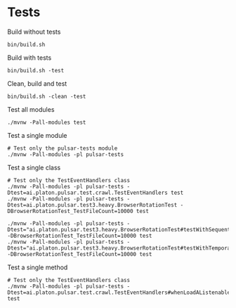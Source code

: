 Tests
=

Build without tests
```shell
bin/build.sh
```

Build with tests
```shell
bin/build.sh -test
```

Clean, build and test
```shell
bin/build.sh -clean -test
```

Test all modules
```shell
./mvnw -Pall-modules test
```

Test a single module
```shell
# Test only the pulsar-tests module
./mvnw -Pall-modules -pl pulsar-tests
```

Test a single class
```shell
# Test only the TestEventHandlers class
./mvnw -Pall-modules -pl pulsar-tests -Dtest=ai.platon.pulsar.test.crawl.TestEventHandlers test
./mvnw -Pall-modules -pl pulsar-tests -Dtest=ai.platon.pulsar.test3.heavy.BrowserRotationTest -DBrowserRotationTest_TestFileCount=10000 test

./mvnw -Pall-modules -pl pulsar-tests -Dtest="ai.platon.pulsar.test3.heavy.BrowserRotationTest#testWithSequentialBrowser" -DBrowserRotationTest_TestFileCount=10000 test
./mvnw -Pall-modules -pl pulsar-tests -Dtest="ai.platon.pulsar.test3.heavy.BrowserRotationTest#testWithTemporaryBrowser" -DBrowserRotationTest_TestFileCount=10000 test
```

Test a single method
```shell
# Test only the TestEventHandlers class
./mvnw -Pall-modules -pl pulsar-tests -Dtest=ai.platon.pulsar.test.crawl.TestEventHandlers#whenLoadAListenableLink_ThenEventsAreTriggered test
```
